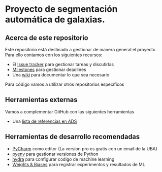 # Proyecto de segmentación automática de galaxias.

## Acerca de este repositorio

Este repositorio está destinado a gestionar de manera general el proyecto. Para ello contamos con los siguientes recursos:

- El [Issue tracker](https://github.com/lbignone/galaxy-segmentation-project/issues) para gestionar tareas y discutirlas
- [Milestones](https://github.com/lbignone/galaxy-segmentation-project/milestones) para gestionar deadlines
- Una [wiki](https://github.com/lbignone/galaxy-segmentation-project/wiki) para documentar lo que sea necesario

Para código vamos a utilizar otros repositorios específicos

## Herramientas externas

Vamos a complementar GitHub con las siguientes herramientas

- Una [lista de referencias en ADS](https://ui.adsabs.harvard.edu/user/libraries/EOI-spThSiWbRGQLTxt-Rw)


## Herramientas de desarrollo recomendadas

- [PyCharm](https://www.jetbrains.com/es-es/pycharm/) como editor (La version pro es gratis con un email de la UBA)
- [pyenv](https://github.com/pyenv/pyenv) para gestionar versiones de Python
- [hydra](https://hydra.cc/docs/intro/) para configurar codigo de machine learning
- [Weights & Biases](https://wandb.ai/site) para registrar experimentos y resultados de ML
